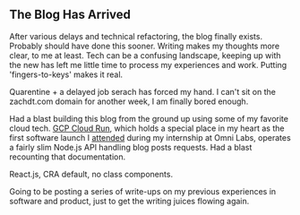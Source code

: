 ## The Blog Has Arrived

After various delays and technical refactoring, the blog finally exists.  Probably should have done this sooner.  Writing makes my thoughts more clear, to me at least.  Tech can be a confusing landscape, keeping up with the new has left me little time to process my experiences and work.  Putting 'fingers-to-keys' makes it real.

Quarentine + a delayed job serach has forced my hand.  I can't sit on the zachdt.com domain for another week, I am finally bored enough.

Had a blast building this blog from the ground up using some of my favorite cloud tech.  [GCP Cloud Run](https://cloud.google.com/run), which holds a special place in my heart as the first software launch I [attended](https://www.meetup.com/GDGCloudSF/events/261816691/) during my internship at Omni Labs, operates a fairly slim Node.js API handling blog posts requests.  Had a blast recounting that documentation.

React.js, CRA default, no class components. 

Going to be posting a series of write-ups on my previous experiences in software and product, just to get the writing juices flowing again.  